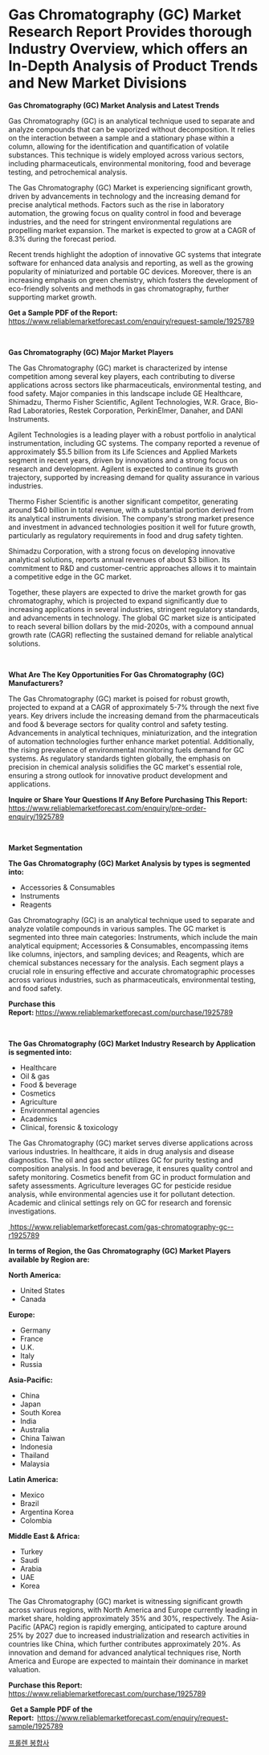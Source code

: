 <p><h1>Gas Chromatography (GC) Market Research Report Provides thorough Industry Overview, which offers an In-Depth Analysis of Product Trends and New Market Divisions</h1></p><p><strong>Gas Chromatography (GC) Market Analysis and Latest Trends</strong></p>
<p><p>Gas Chromatography (GC) is an analytical technique used to separate and analyze compounds that can be vaporized without decomposition. It relies on the interaction between a sample and a stationary phase within a column, allowing for the identification and quantification of volatile substances. This technique is widely employed across various sectors, including pharmaceuticals, environmental monitoring, food and beverage testing, and petrochemical analysis.</p><p>The Gas Chromatography (GC) Market is experiencing significant growth, driven by advancements in technology and the increasing demand for precise analytical methods. Factors such as the rise in laboratory automation, the growing focus on quality control in food and beverage industries, and the need for stringent environmental regulations are propelling market expansion. The market is expected to grow at a CAGR of 8.3% during the forecast period. </p><p>Recent trends highlight the adoption of innovative GC systems that integrate software for enhanced data analysis and reporting, as well as the growing popularity of miniaturized and portable GC devices. Moreover, there is an increasing emphasis on green chemistry, which fosters the development of eco-friendly solvents and methods in gas chromatography, further supporting market growth.</p></p>
<p><strong>Get a Sample PDF of the Report:&nbsp;</strong> <a href="https://www.reliablemarketforecast.com/enquiry/request-sample/1925789?utm_campaign=1080&utm_medium=2&utm_source=Github&utm_content=ia&utm_term=15012025&utm_id=gas-chromatography-gc">https://www.reliablemarketforecast.com/enquiry/request-sample/1925789</a></p>
<p>&nbsp;</p>
<p><strong>Gas Chromatography (GC) Major Market Players</strong></p>
<p><p>The Gas Chromatography (GC) market is characterized by intense competition among several key players, each contributing to diverse applications across sectors like pharmaceuticals, environmental testing, and food safety. Major companies in this landscape include GE Healthcare, Shimadzu, Thermo Fisher Scientific, Agilent Technologies, W.R. Grace, Bio-Rad Laboratories, Restek Corporation, PerkinElmer, Danaher, and DANI Instruments.</p><p>Agilent Technologies is a leading player with a robust portfolio in analytical instrumentation, including GC systems. The company reported a revenue of approximately $5.5 billion from its Life Sciences and Applied Markets segment in recent years, driven by innovations and a strong focus on research and development. Agilent is expected to continue its growth trajectory, supported by increasing demand for quality assurance in various industries.</p><p>Thermo Fisher Scientific is another significant competitor, generating around $40 billion in total revenue, with a substantial portion derived from its analytical instruments division. The company's strong market presence and investment in advanced technologies position it well for future growth, particularly as regulatory requirements in food and drug safety tighten.</p><p>Shimadzu Corporation, with a strong focus on developing innovative analytical solutions, reports annual revenues of about $3 billion. Its commitment to R&D and customer-centric approaches allows it to maintain a competitive edge in the GC market.</p><p>Together, these players are expected to drive the market growth for gas chromatography, which is projected to expand significantly due to increasing applications in several industries, stringent regulatory standards, and advancements in technology. The global GC market size is anticipated to reach several billion dollars by the mid-2020s, with a compound annual growth rate (CAGR) reflecting the sustained demand for reliable analytical solutions.</p></p>
<p>&nbsp;</p>
<p><strong>What Are The Key Opportunities For Gas Chromatography (GC) Manufacturers?</strong></p>
<p><p>The Gas Chromatography (GC) market is poised for robust growth, projected to expand at a CAGR of approximately 5-7% through the next five years. Key drivers include the increasing demand from the pharmaceuticals and food & beverage sectors for quality control and safety testing. Advancements in analytical techniques, miniaturization, and the integration of automation technologies further enhance market potential. Additionally, the rising prevalence of environmental monitoring fuels demand for GC systems. As regulatory standards tighten globally, the emphasis on precision in chemical analysis solidifies the GC market's essential role, ensuring a strong outlook for innovative product development and applications.</p></p>
<p><strong>Inquire or Share Your Questions If Any Before Purchasing This Report:</strong> <a href="https://www.reliablemarketforecast.com/enquiry/pre-order-enquiry/1925789?utm_campaign=1080&utm_medium=2&utm_source=Github&utm_content=ia&utm_term=15012025&utm_id=gas-chromatography-gc">https://www.reliablemarketforecast.com/enquiry/pre-order-enquiry/1925789</a></p>
<p>&nbsp;</p>
<p><strong>Market Segmentation</strong></p>
<p><strong>The Gas Chromatography (GC) Market Analysis by types is segmented into:</strong></p>
<p><ul><li>Accessories & Consumables</li><li>Instruments</li><li>Reagents</li></ul></p>
<p><p>Gas Chromatography (GC) is an analytical technique used to separate and analyze volatile compounds in various samples. The GC market is segmented into three main categories: Instruments, which include the main analytical equipment; Accessories & Consumables, encompassing items like columns, injectors, and sampling devices; and Reagents, which are chemical substances necessary for the analysis. Each segment plays a crucial role in ensuring effective and accurate chromatographic processes across various industries, such as pharmaceuticals, environmental testing, and food safety.</p></p>
<p><strong>Purchase this Report:&nbsp;</strong><a href="https://www.reliablemarketforecast.com/purchase/1925789?utm_campaign=1080&utm_medium=2&utm_source=Github&utm_content=ia&utm_term=15012025&utm_id=gas-chromatography-gc">https://www.reliablemarketforecast.com/purchase/1925789</a></p>
<p>&nbsp;</p>
<p><strong>The Gas Chromatography (GC) Market Industry Research by Application is segmented into:</strong></p>
<p><ul><li>Healthcare</li><li>Oil & gas</li><li>Food & beverage</li><li>Cosmetics</li><li>Agriculture</li><li>Environmental agencies</li><li>Academics</li><li>Clinical, forensic & toxicology</li></ul></p>
<p><p>The Gas Chromatography (GC) market serves diverse applications across various industries. In healthcare, it aids in drug analysis and disease diagnostics. The oil and gas sector utilizes GC for purity testing and composition analysis. In food and beverage, it ensures quality control and safety monitoring. Cosmetics benefit from GC in product formulation and safety assessments. Agriculture leverages GC for pesticide residue analysis, while environmental agencies use it for pollutant detection. Academic and clinical settings rely on GC for research and forensic investigations.</p></p>
<p><a href="https://www.reliablemarketforecast.com/gas-chromatography-gc--r1925789?utm_campaign=1080&utm_medium=2&utm_source=Github&utm_content=ia&utm_term=15012025&utm_id=gas-chromatography-gc">&nbsp;https://www.reliablemarketforecast.com/gas-chromatography-gc--r1925789</a></p>
<p><strong>In terms of Region, the Gas Chromatography (GC) Market Players available by Region are:</strong></p>
<p>
    <p> <strong> North America: </strong>
        <ul>
            <li>United States</li>
            <li>Canada</li>
        </ul>
        </p> 
    <p> <strong> Europe: </strong>
        <ul>
            <li>Germany</li>
            <li>France</li>
            <li>U.K.</li>
            <li>Italy</li>
            <li>Russia</li>
        </ul>
        </p> 
    <p> <strong> Asia-Pacific: </strong>
        <ul>
            <li>China</li>
            <li>Japan</li>
            <li>South Korea</li>
            <li>India</li>
            <li>Australia</li>
            <li>China Taiwan</li>
            <li>Indonesia</li>
            <li>Thailand</li>
            <li>Malaysia</li>
        </ul>
        </p> 
    <p> <strong> Latin America: </strong>
        <ul>
            <li>Mexico</li>
            <li>Brazil</li>
            <li>Argentina Korea</li>
            <li>Colombia</li>
        </ul>
        </p> 
    <p> <strong> Middle East & Africa: </strong>
        <ul>
            <li>Turkey</li>
            <li>Saudi</li>
            <li>Arabia</li>
            <li>UAE</li>
            <li>Korea</li>
        </ul>
    </p>
    </p>
<p><p>The Gas Chromatography (GC) market is witnessing significant growth across various regions, with North America and Europe currently leading in market share, holding approximately 35% and 30%, respectively. The Asia-Pacific (APAC) region is rapidly emerging, anticipated to capture around 25% by 2027 due to increased industrialization and research activities in countries like China, which further contributes approximately 20%. As innovation and demand for advanced analytical techniques rise, North America and Europe are expected to maintain their dominance in market valuation.</p></p>
<p><strong>Purchase this Report: </strong><a href="https://www.reliablemarketforecast.com/purchase/1925789?utm_campaign=1080&utm_medium=2&utm_source=Github&utm_content=ia&utm_term=15012025&utm_id=gas-chromatography-gc">https://www.reliablemarketforecast.com/purchase/1925789</a></p>
<p>&nbsp;<strong>Get a Sample PDF of the Report:&nbsp;&nbsp;</strong><a href="https://www.reliablemarketforecast.com/enquiry/request-sample/1925789?utm_campaign=1080&utm_medium=2&utm_source=Github&utm_content=ia&utm_term=15012025&utm_id=gas-chromatography-gc">https://www.reliablemarketforecast.com/enquiry/request-sample/1925789</a></p>
<p><strong></strong></p>
<p><p><a href="https://github.com/sougarounis/Market-Research-Report-List-6/blob/main/552694531176.md?utm_campaign=1080&utm_medium=2&utm_source=Github&utm_content=ia&utm_term=15012025&utm_id=gas-chromatography-gc">프롤렌 봉합사</a></p></p>